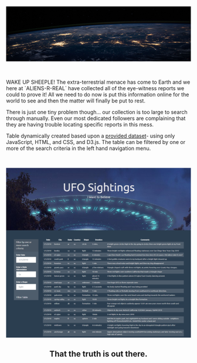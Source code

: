 <p align="center"><img width="100%" height="150" src="static/images/nasa.jpg"></p>
<br>            

<p>
WAKE UP SHEEPLE! The extra-terrestrial menace has come to Earth and we here at `ALIENS-R-REAL` have collected all of the eye-witness reports we could to prove it! 
All we need to do now is put this information online for the world to see and then the matter will finally be put to rest.

There is just one tiny problem though... our collection is too large to search through manually. Even our most dedicated followers are complaining that they
are having trouble locating specific reports in this mess.

Table dynamically created based upon a [provided dataset](StarterCode/static/js/data.js)- using only JavaScript, HTML, and CSS, and D3.js.  The table can be filtered by one or more of the search criteria in the left hand navigation menu. </p><br>

<p align="center"><img width="1362" height="auto" src="static/images/pageview.PNG"></p>

<h2 align="center">That the truth is out there.</h2><br>

